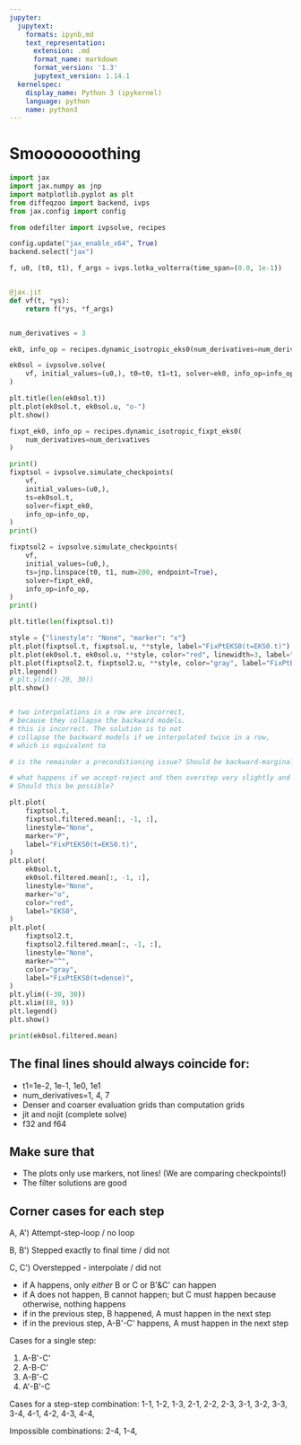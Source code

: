 ```yaml
---
jupyter:
  jupytext:
    formats: ipynb,md
    text_representation:
      extension: .md
      format_name: markdown
      format_version: '1.3'
      jupytext_version: 1.14.1
  kernelspec:
    display_name: Python 3 (ipykernel)
    language: python
    name: python3
---
```


# Smooooooothing

```python
import jax
import jax.numpy as jnp
import matplotlib.pyplot as plt
from diffeqzoo import backend, ivps
from jax.config import config

from odefilter import ivpsolve, recipes

config.update("jax_enable_x64", True)
backend.select("jax")
```

```python
f, u0, (t0, t1), f_args = ivps.lotka_volterra(time_span=(0.0, 1e-1))


@jax.jit
def vf(t, *ys):
    return f(*ys, *f_args)


num_derivatives = 3
```

```python
ek0, info_op = recipes.dynamic_isotropic_eks0(num_derivatives=num_derivatives)
```

```python
ek0sol = ivpsolve.solve(
    vf, initial_values=(u0,), t0=t0, t1=t1, solver=ek0, info_op=info_op
)
```

```python
plt.title(len(ek0sol.t))
plt.plot(ek0sol.t, ek0sol.u, "o-")
plt.show()
```

```python
fixpt_ek0, info_op = recipes.dynamic_isotropic_fixpt_eks0(
    num_derivatives=num_derivatives
)
```

```python
print()
fixptsol = ivpsolve.simulate_checkpoints(
    vf,
    initial_values=(u0,),
    ts=ek0sol.t,
    solver=fixpt_ek0,
    info_op=info_op,
)
print()

fixptsol2 = ivpsolve.simulate_checkpoints(
    vf,
    initial_values=(u0,),
    ts=jnp.linspace(t0, t1, num=200, endpoint=True),
    solver=fixpt_ek0,
    info_op=info_op,
)
print()
```

```python
plt.title(len(fixptsol.t))

style = {"linestyle": "None", "marker": "x"}
plt.plot(fixptsol.t, fixptsol.u, **style, label="FixPtEKS0(t=EKS0.t)")
plt.plot(ek0sol.t, ek0sol.u, **style, color="red", linewidth=3, label="EKS0")
plt.plot(fixptsol2.t, fixptsol2.u, **style, color="gray", label="FixPtEKS0(t=dense)")
plt.legend()
# plt.ylim((-20, 30))
plt.show()


# two interpolations in a row are incorrect,
# because they collapse the backward models.
# this is incorrect. The solution is to not
# collapse the backward models if we interpolated twice in a row,
# which is equivalent to

# is the remainder a preconditioning issue? Should be backward-marginalise with a preconditioner?

# what happens if we accept-reject and then overstep very slightly and therefore immediately interpolate?
# Should this be possible?
```

```python
plt.plot(
    fixptsol.t,
    fixptsol.filtered.mean[:, -1, :],
    linestyle="None",
    marker="P",
    label="FixPtEKS0(t=EKS0.t)",
)
plt.plot(
    ek0sol.t,
    ek0sol.filtered.mean[:, -1, :],
    linestyle="None",
    marker="o",
    color="red",
    label="EKS0",
)
plt.plot(
    fixptsol2.t,
    fixptsol2.filtered.mean[:, -1, :],
    linestyle="None",
    marker="^",
    color="gray",
    label="FixPtEKS0(t=dense)",
)
plt.ylim((-30, 30))
plt.xlim((8, 9))
plt.legend()
plt.show()
```

```python
print(ek0sol.filtered.mean)
```

<!-- #region -->
## The final lines should always coincide for:

* t1=1e-2, 1e-1, 1e0, 1e1
* num_derivatives=1, 4, 7
* Denser and coarser evaluation grids than computation grids
* jit and nojit (complete solve)
* f32 and f64


## Make sure that

* The plots only use markers, not lines! (We are comparing checkpoints!)
* The filter solutions are good


## Corner cases for each step


A, A') Attempt-step-loop / no loop

B, B') Stepped exactly to final time / did not

C, C') Overstepped - interpolate / did not



* if A happens, only _either_ B or C or B'&C' can happen
* if A does not happen, B cannot happen; but C must happen because otherwise, nothing happens
* if in the previous step, B happened, A must happen in the next step
* if in the previous step, A-B'-C' happens, A must happen in the next step

Cases for a single step:

1) A-B'-C'
2) A-B-C'
3) A-B'-C
4) A'-B'-C

Cases for a step-step combination:
1-1,
1-2,
1-3,
2-1,
2-2,
2-3,
3-1,
3-2,
3-3,
3-4,
4-1,
4-2,
4-3,
4-4,

Impossible combinations:
2-4,
1-4,

<!-- #endregion -->
